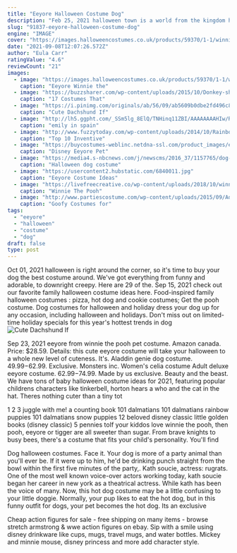 ```yaml
---
title: "Eeyore Halloween Costume Dog"
description: "Feb 25, 2021 halloween town is a world from the kingdom hearts series, based on tim burton's 1993 classic stop-motion disney film, the nightmare before christmas. Jack skellington, as the"
slug: "91837-eeyore-halloween-costume-dog"
engine: "IMAGE"
cover: "https://images.halloweencostumes.co.uk/products/59370/1-1/winnie-the-pooh-eeyore-pet-costume.jpg"
date: "2021-09-08T12:07:26.572Z"
author: "Eula Carr"
ratingValue: "4.6"
reviewCount: "21"
images:
  - image: "https://images.halloweencostumes.co.uk/products/59370/1-1/winnie-the-pooh-eeyore-pet-costume.jpg"
    caption: "Eeyore Winnie the"
  - image: "https://buzzsharer.com/wp-content/uploads/2015/10/Donkey-shih-tzu-halloween.jpg"
    caption: "17 Costumes That"
  - image: "https://i.pinimg.com/originals/ab/56/09/ab5609b0dbe2fd496c8df2a6f4b8da79.jpg"
    caption: "Cute Dachshund If"
  - image: "http://lh5.ggpht.com/_SSm5lg_8ElQ/TNHinq11ZBI/AAAAAAAAHIw/RDxXpE-UJwY/w1200-h630-p-k-no-nu/slinky_dog3.jpg"
    caption: "emily in spain"
  - image: "http://www.fuzzytoday.com/wp-content/uploads/2014/10/Rainbow-Dash-poodle.jpg"
    caption: "Top 10 Inventive"
  - image: "https://buycostumes-weblinc.netdna-ssl.com/product_images/eeyore-pet-costume/5b4f611069702d0b57000b69/original.jpg?c=1531928848"
    caption: "Disney Eeyore Pet"
  - image: "https://media4.s-nbcnews.com/j/newscms/2016_37/1157765/dog-halloween-costume-eeyore-today-16-09-13_681073502bf724c5d1160fa7b903d6fc.today-inline-large.jpg"
    caption: "Halloween dog costume"
  - image: "https://usercontent2.hubstatic.com/6840011.jpg"
    caption: "Eeyore Costume Ideas"
  - image: "https://livefreecreative.co/wp-content/uploads/2018/10/winnie-the-pooh-characters-costumes-3.jpg"
    caption: "Winnie The Pooh"
  - image: "http://www.partiescostume.com/wp-content/uploads/2015/09/Adult-Goofy-Costume.jpg"
    caption: "Goofy Costumes for"
tags:
  - "eeyore"
  - "halloween"
  - "costume"
  - "dog"
draft: false
type: post
---
```


Oct 01, 2021 halloween is right around the corner, so it's time to buy your dog the best costume around. We've got everything from funny and adorable, to downright creepy. Here are 29 of the. Sep 15, 2021 check out our favorite family halloween costume ideas here.  Food-inspired family halloween costumes : pizza, hot dog and cookie costumes; Get the pooh costume. Dog costumes for halloween and holiday dress your dog up for any occasion, including halloween and holidays. Don't miss out on limited-time holiday specials for this year's hottest trends in dog
![Cute Dachshund If](https://i.pinimg.com/originals/ab/56/09/ab5609b0dbe2fd496c8df2a6f4b8da79.jpg "Cute Dachshund If")

Sep 23, 2021 eeyore from winnie the pooh pet costume. Amazon canada. Price: $28.59. Details: this cute eeyore costume will take your halloween to a whole new level of cuteness. It&#39;s. Aladdin genie dog costume. $49.99-$62.99. Exclusive. Monsters inc. Women&#39;s celia costume  Adult deluxe eeyore costume. $62.99-$74.99. Made by us exclusive. Beauty and the beast. We have tons of baby halloween costume ideas for 2021, featuring popular childrens characters like tinkerbell, horton hears a who and the cat in the hat. Theres nothing cuter than a tiny tot
<!--inArticleAds-->

<!--galleryOne-->

1 2 3 juggle with me! a counting book 101 dalmatians 101 dalmatians rainbow puppies 101 dalmatians snow puppies 12 beloved disney classic little golden books (disney classic) 5 pennies toIf your kiddos love winnie the pooh, then pooh, eeyore or tigger are all sweeter than sugar. From brave knights to busy bees, there's a costume that fits your child's personality. You'll find
<!--inArticleAds-->

<!--galleryTwo-->

Dog halloween costumes. Face it. Your dog is more of a party animal than you'll ever be. If it were up to him, he'd be drinking punch straight from the bowl within the first five minutes of the party,. Kath soucie, actress: rugrats. One of the most well known voice-over actors working today, kath soucie began her career in new york as a theatrical actress. While kath has been the voice of many. Now, this hot dog costume may be a little confusing to your little doggie. Normally, your pup likes to eat the hot dog, but in this funny outfit for dogs, your pet becomes the hot dog. Its an exclusive
<!--galleryThree-->

Cheap action figures for sale - free shipping on many items - browse stretch armstrong & wwe action figures on ebay. Sip with a smile using disney drinkware like cups, mugs, travel mugs, and water bottles. Mickey and minnie mouse, disney princess and more add character style.